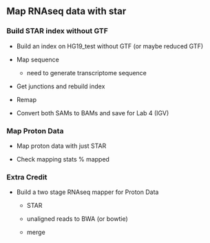 ## Map RNAseq data with star

### Build STAR index without GTF

- Build an index on HG19_test without GTF (or maybe reduced GTF)

- Map sequence 

	- need to generate transcriptome sequence

- Get junctions and rebuild index

- Remap

- Convert both SAMs to BAMs and save for Lab 4 (IGV)

### Map Proton Data

- Map proton data with just STAR

- Check mapping stats % mapped

### Extra Credit

- Build a two stage RNAseq mapper for Proton Data

	- STAR
	
	- unaligned reads to BWA (or bowtie)
	
	- merge
	

	
	
